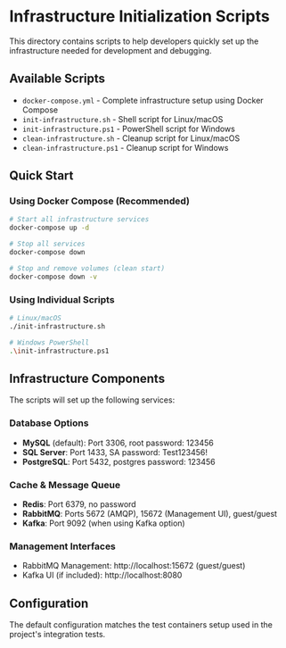 # Infrastructure Initialization Scripts

This directory contains scripts to help developers quickly set up the infrastructure needed for development and debugging.

## Available Scripts

- `docker-compose.yml` - Complete infrastructure setup using Docker Compose
- `init-infrastructure.sh` - Shell script for Linux/macOS
- `init-infrastructure.ps1` - PowerShell script for Windows
- `clean-infrastructure.sh` - Cleanup script for Linux/macOS  
- `clean-infrastructure.ps1` - Cleanup script for Windows

## Quick Start

### Using Docker Compose (Recommended)
```bash
# Start all infrastructure services
docker-compose up -d

# Stop all services
docker-compose down

# Stop and remove volumes (clean start)
docker-compose down -v
```

### Using Individual Scripts
```bash
# Linux/macOS
./init-infrastructure.sh

# Windows PowerShell
.\init-infrastructure.ps1
```

## Infrastructure Components

The scripts will set up the following services:

### Database Options
- **MySQL** (default): Port 3306, root password: 123456
- **SQL Server**: Port 1433, SA password: Test123456!
- **PostgreSQL**: Port 5432, postgres password: 123456

### Cache & Message Queue
- **Redis**: Port 6379, no password
- **RabbitMQ**: Ports 5672 (AMQP), 15672 (Management UI), guest/guest
- **Kafka**: Port 9092 (when using Kafka option)

### Management Interfaces
- RabbitMQ Management: http://localhost:15672 (guest/guest)
- Kafka UI (if included): http://localhost:8080

## Configuration

The default configuration matches the test containers setup used in the project's integration tests.